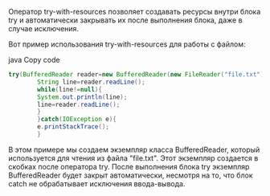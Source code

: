 Оператор try-with-resources позволяет создавать ресурсы внутри блока try и автоматически закрывать их после выполнения
блока, даже в случае исключения.

Вот пример использования try-with-resources для работы с файлом:

java Copy code

```java
try(BufferedReader reader=new BufferedReader(new FileReader("file.txt"))){
        String line=reader.readLine();
        while(line!=null){
        System.out.println(line);
        line=reader.readLine();
        }
        }catch(IOException e){
        e.printStackTrace();
        }
```

В этом примере мы создаем экземпляр класса BufferedReader, который используется для чтения из файла "file.txt". Этот
экземпляр создается в скобках после оператора try. После выполнения блока try экземпляр BufferedReader будет закрыт
автоматически, несмотря на то, что блок catch не обрабатывает исключения ввода-вывода.